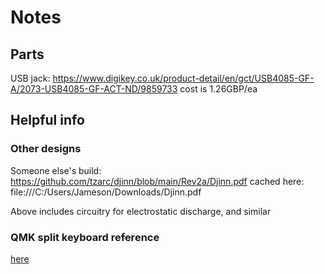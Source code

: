 Notes
=====

Parts
-----

USB jack:
https://www.digikey.co.uk/product-detail/en/gct/USB4085-GF-A/2073-USB4085-GF-ACT-ND/9859733
cost is 1.26GBP/ea

Helpful info
------------

### Other designs

Someone else's build: https://github.com/tzarc/djinn/blob/main/Rev2a/Djinn.pdf
cached here: file:///C:/Users/Jameson/Downloads/Djinn.pdf

Above includes circuitry for electrostatic discharge, and similar

### QMK split keyboard reference

[here](https://docs.qmk.fm/#/feature_split_keyboard)

